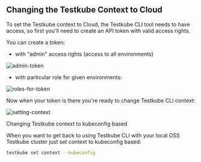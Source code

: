 ## Changing the Testkube Context to Cloud

To set the Testkube context to Cloud, the Testkube CLI tool needs to have access, so first you'll need to create an API token with 
valid access rights.

You can create a token:

* with "admin" access rights (access to all environments) 

![admin-token](https://user-images.githubusercontent.com/30776/229772185-01f1e466-b04d-4c6d-9d5c-e4464d651177.png)

* with particular role for given environments:

![roles-for-token](https://user-images.githubusercontent.com/30776/229772310-64bda85d-57a8-47b7-a68b-2625089724f8.png)



Now when your token is there you're ready to change Testkube CLI context: 

![setting-context](https://user-images.githubusercontent.com/30776/229771159-4415aa74-70bb-4684-9511-449d0779b483.png)


Changing Testkube context to kubeconfig based

When you want to get back to using Testkube CLI with your local OSS Testkube cluster just set context to kubeconfig based: 

```sh 
testkube set context --kubeconfig
```

